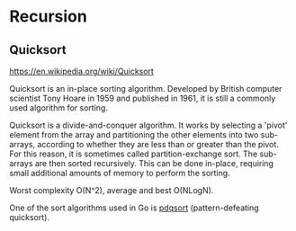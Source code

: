 # Recursion

## Quicksort

https://en.wikipedia.org/wiki/Quicksort

Quicksort is an in-place sorting algorithm. Developed by British computer
scientist Tony Hoare in 1959 and published in 1961, it is still a commonly used
algorithm for sorting.

Quicksort is a divide-and-conquer algorithm. It works by selecting a 'pivot'
element from the array and partitioning the other elements into two sub-arrays,
according to whether they are less than or greater than the pivot. For this
reason, it is sometimes called partition-exchange sort. The sub-arrays are
then sorted recursively. This can be done in-place, requiring small additional
amounts of memory to perform the sorting.

Worst complexity O(N^2), average and best O(NLogN).

One of the sort algorithms used in Go is [pdqsort] (pattern-defeating quicksort).

[pdqsort]: https://cs.opensource.google/go/go/+/refs/tags/go1.19.1:src/sort/zsortfunc.go;l=55;bpv=1;bpt=1
